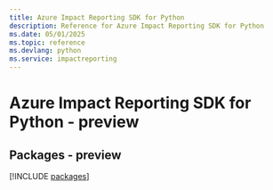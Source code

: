 ```yaml
---
title: Azure Impact Reporting SDK for Python
description: Reference for Azure Impact Reporting SDK for Python
ms.date: 05/01/2025
ms.topic: reference
ms.devlang: python
ms.service: impactreporting
---
```

# Azure Impact Reporting SDK for Python - preview
## Packages - preview
[!INCLUDE [packages](impact-reporting-index.md)]
